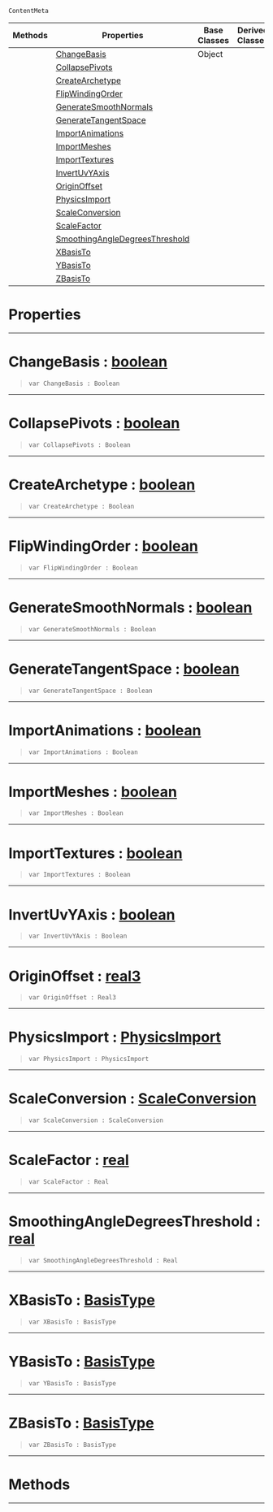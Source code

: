  `ContentMeta`

|Methods|Properties|Base Classes|Derived Classes|
|---|---|---|---|
| |[ ChangeBasis](https://github.com/ArendDanielek/ZeroDocsTest/blob/master/code_reference/class_reference/geometryoptions.markdown#changebasis-zero-engine)|Object| |
| |[ CollapsePivots](https://github.com/ArendDanielek/ZeroDocsTest/blob/master/code_reference/class_reference/geometryoptions.markdown#collapsepivots-zero-engi)| | |
| |[ CreateArchetype](https://github.com/ArendDanielek/ZeroDocsTest/blob/master/code_reference/class_reference/geometryoptions.markdown#createarchetype-zero-eng)| | |
| |[ FlipWindingOrder](https://github.com/ArendDanielek/ZeroDocsTest/blob/master/code_reference/class_reference/geometryoptions.markdown#flipwindingorder-zero-en)| | |
| |[ GenerateSmoothNormals](https://github.com/ArendDanielek/ZeroDocsTest/blob/master/code_reference/class_reference/geometryoptions.markdown#generatesmoothnormals-ze)| | |
| |[ GenerateTangentSpace](https://github.com/ArendDanielek/ZeroDocsTest/blob/master/code_reference/class_reference/geometryoptions.markdown#generatetangentspace-zer)| | |
| |[ ImportAnimations](https://github.com/ArendDanielek/ZeroDocsTest/blob/master/code_reference/class_reference/geometryoptions.markdown#importanimations-zero-en)| | |
| |[ ImportMeshes](https://github.com/ArendDanielek/ZeroDocsTest/blob/master/code_reference/class_reference/geometryoptions.markdown#importmeshes-zero-engine)| | |
| |[ ImportTextures](https://github.com/ArendDanielek/ZeroDocsTest/blob/master/code_reference/class_reference/geometryoptions.markdown#importtextures-zero-engi)| | |
| |[ InvertUvYAxis](https://github.com/ArendDanielek/ZeroDocsTest/blob/master/code_reference/class_reference/geometryoptions.markdown#invertuvyaxis-zero-engin)| | |
| |[ OriginOffset](https://github.com/ArendDanielek/ZeroDocsTest/blob/master/code_reference/class_reference/geometryoptions.markdown#originoffset-zero-engine)| | |
| |[ PhysicsImport](https://github.com/ArendDanielek/ZeroDocsTest/blob/master/code_reference/class_reference/geometryoptions.markdown#physicsimport-zero-engin)| | |
| |[ ScaleConversion](https://github.com/ArendDanielek/ZeroDocsTest/blob/master/code_reference/class_reference/geometryoptions.markdown#scaleconversion-zero-eng)| | |
| |[ ScaleFactor](https://github.com/ArendDanielek/ZeroDocsTest/blob/master/code_reference/class_reference/geometryoptions.markdown#scalefactor-zero-engine)| | |
| |[ SmoothingAngleDegreesThreshold](https://github.com/ArendDanielek/ZeroDocsTest/blob/master/code_reference/class_reference/geometryoptions.markdown#smoothingangledegreesthr)| | |
| |[ XBasisTo](https://github.com/ArendDanielek/ZeroDocsTest/blob/master/code_reference/class_reference/geometryoptions.markdown#xbasisto-zero-engine-doc)| | |
| |[ YBasisTo](https://github.com/ArendDanielek/ZeroDocsTest/blob/master/code_reference/class_reference/geometryoptions.markdown#ybasisto-zero-engine-doc)| | |
| |[ ZBasisTo](https://github.com/ArendDanielek/ZeroDocsTest/blob/master/code_reference/class_reference/geometryoptions.markdown#zbasisto-zero-engine-doc)| | |


 #  Properties


---  
 #  ChangeBasis : [boolean](https://github.com/ArendDanielek/ZeroDocsTest/blob/master/code_reference/zilch_base_types/boolean.markdown)

> 
> ``` lang=cpp, name=Zilch
> var ChangeBasis : Boolean


---  
 #  CollapsePivots : [boolean](https://github.com/ArendDanielek/ZeroDocsTest/blob/master/code_reference/zilch_base_types/boolean.markdown)

> 
> ``` lang=cpp, name=Zilch
> var CollapsePivots : Boolean


---  
 #  CreateArchetype : [boolean](https://github.com/ArendDanielek/ZeroDocsTest/blob/master/code_reference/zilch_base_types/boolean.markdown)

> 
> ``` lang=cpp, name=Zilch
> var CreateArchetype : Boolean


---  
 #  FlipWindingOrder : [boolean](https://github.com/ArendDanielek/ZeroDocsTest/blob/master/code_reference/zilch_base_types/boolean.markdown)

> 
> ``` lang=cpp, name=Zilch
> var FlipWindingOrder : Boolean


---  
 #  GenerateSmoothNormals : [boolean](https://github.com/ArendDanielek/ZeroDocsTest/blob/master/code_reference/zilch_base_types/boolean.markdown)

> 
> ``` lang=cpp, name=Zilch
> var GenerateSmoothNormals : Boolean


---  
 #  GenerateTangentSpace : [boolean](https://github.com/ArendDanielek/ZeroDocsTest/blob/master/code_reference/zilch_base_types/boolean.markdown)

> 
> ``` lang=cpp, name=Zilch
> var GenerateTangentSpace : Boolean


---  
 #  ImportAnimations : [boolean](https://github.com/ArendDanielek/ZeroDocsTest/blob/master/code_reference/zilch_base_types/boolean.markdown)

> 
> ``` lang=cpp, name=Zilch
> var ImportAnimations : Boolean


---  
 #  ImportMeshes : [boolean](https://github.com/ArendDanielek/ZeroDocsTest/blob/master/code_reference/zilch_base_types/boolean.markdown)

> 
> ``` lang=cpp, name=Zilch
> var ImportMeshes : Boolean


---  
 #  ImportTextures : [boolean](https://github.com/ArendDanielek/ZeroDocsTest/blob/master/code_reference/zilch_base_types/boolean.markdown)

> 
> ``` lang=cpp, name=Zilch
> var ImportTextures : Boolean


---  
 #  InvertUvYAxis : [boolean](https://github.com/ArendDanielek/ZeroDocsTest/blob/master/code_reference/zilch_base_types/boolean.markdown)

> 
> ``` lang=cpp, name=Zilch
> var InvertUvYAxis : Boolean


---  
 #  OriginOffset : [real3](https://github.com/ArendDanielek/ZeroDocsTest/blob/master/code_reference/zilch_base_types/real3.markdown)

> 
> ``` lang=cpp, name=Zilch
> var OriginOffset : Real3


---  
 #  PhysicsImport : [PhysicsImport](https://github.com/ArendDanielek/ZeroDocsTest/blob/master/code_reference/enum_reference.markdown#physicsimport)

> 
> ``` lang=cpp, name=Zilch
> var PhysicsImport : PhysicsImport


---  
 #  ScaleConversion : [ScaleConversion](https://github.com/ArendDanielek/ZeroDocsTest/blob/master/code_reference/enum_reference.markdown#scaleconversion)

> 
> ``` lang=cpp, name=Zilch
> var ScaleConversion : ScaleConversion


---  
 #  ScaleFactor : [real](https://github.com/ArendDanielek/ZeroDocsTest/blob/master/code_reference/zilch_base_types/real.markdown)

> 
> ``` lang=cpp, name=Zilch
> var ScaleFactor : Real


---  
 #  SmoothingAngleDegreesThreshold : [real](https://github.com/ArendDanielek/ZeroDocsTest/blob/master/code_reference/zilch_base_types/real.markdown)

> 
> ``` lang=cpp, name=Zilch
> var SmoothingAngleDegreesThreshold : Real


---  
 #  XBasisTo : [BasisType](https://github.com/ArendDanielek/ZeroDocsTest/blob/master/code_reference/enum_reference.markdown#basistype)

> 
> ``` lang=cpp, name=Zilch
> var XBasisTo : BasisType


---  
 #  YBasisTo : [BasisType](https://github.com/ArendDanielek/ZeroDocsTest/blob/master/code_reference/enum_reference.markdown#basistype)

> 
> ``` lang=cpp, name=Zilch
> var YBasisTo : BasisType


---  
 #  ZBasisTo : [BasisType](https://github.com/ArendDanielek/ZeroDocsTest/blob/master/code_reference/enum_reference.markdown#basistype)

> 
> ``` lang=cpp, name=Zilch
> var ZBasisTo : BasisType


---  
 #  Methods


---  
 
  
  
  
  
  
  
  

 